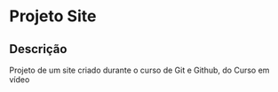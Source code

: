 # Projeto Site
## Descrição
 Projeto de um site criado durante o curso de Git e Github, do Curso em vídeo 

